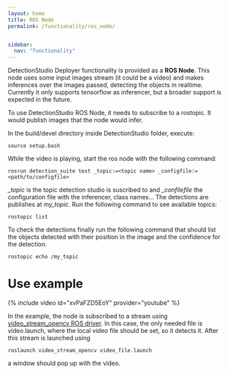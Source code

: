 ```yaml
---
layout: home
title: ROS Node
permalink: /functionality/ros_node/


sidebar:
  nav: "functionality"
---
```


DetectionStudio Deployer functionality is provided as a **ROS Node**.
This node uses some input images stream (it could be a video) and 
makes inferences over the images passed, detecting the objects in realtime. 
Currently it only supports tensorflow as inferencer, but a broader support is expected
in the future.

To use DetectionStudio ROS Node, it needs to subscribe to a rostopic. It would publish images
that the node would infer.

In the build/devel directory inside DetectionStudio folder, execute:

```
source setup.bash
```


While the video is playing, start the ros node with the following command:

```
rosrun detection_suite test _topic:=<topic name> _configfile:=<path/to/configfile>
```

*_topic* is the topic detection studio is suscribed to and *_confilefile* the configuration file with the inferencer, class names...
The detections are publishes at *my_topic*. Run the following command to see available topics:

```
rostopic list
```

To check the detections finally run the following command that should list the objects detected with their position in the image and the confidence
for the detection.

```
rostopic echo /my_topic
```

# Use example

{% include video id="xvPaFZD5EoY" provider="youtube" %}

In the example, the node is subscribed to a stream using [video_stream_opencv ROS driver](https://github.com/ros-drivers/video_stream_opencv).
In this case, the only needed file is video.launch, where the local video file should be set, so it detects it.
After this stream is launched using 

```
roslaunch video_stream_opencv video_file.launch
```

a window should pop up with the video.
